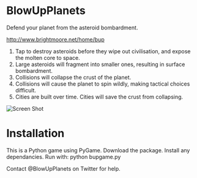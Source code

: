 # BlowUpPlanets
Defend your planet from the asteroid bombardment.

http://www.brightmoore.net/home/bup

1. Tap to destroy asteroids before they wipe out civilisation, and expose the molten core to space.
2. Large asteroids will fragment into smaller ones, resulting in surface bombardment.
3. Collisions will collapse the crust of the planet.
4. Collisions will cause the planet to spin wildly, making tactical choices difficult.
5. Cities are built over time. Cities will save the crust from collapsing.

![Screen Shot](https://pbs.twimg.com/media/C-hzm5hUMAEAjZ8.jpg)

# Installation

This is a Python game using PyGame. Download the package. Install any dependancies. Run with: python bupgame.py

Contact @BlowUpPlanets on Twitter for help.

